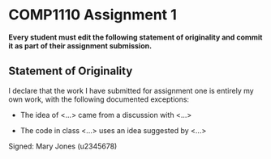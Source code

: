 # COMP1110 Assignment 1

**Every student must edit the following statement of originality and commit it as part of their assignment submission.**

## Statement of Originality

I declare that the work I have submitted for assignment one is entirely my own work, with the following documented exceptions:

* The idea of <...> came from a discussion with <...>

* The code in class <...> uses an idea suggested by <...>

Signed: Mary Jones (u2345678)
